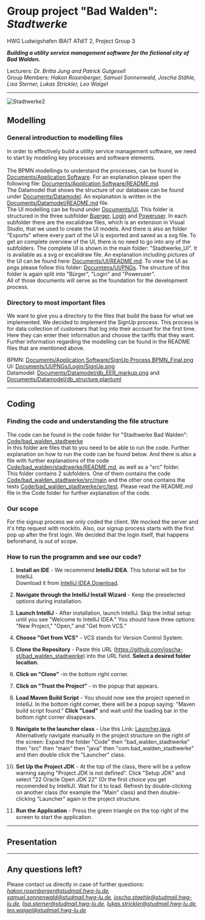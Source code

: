 # Group project "Bad Walden": *Stadtwerke*

HWG Ludwigshafen IBAIT ATdIT 2, Project Group 3   

***Building a utility service management software for the fictional city of Bad Walden.***  

Lecturers: *Dr. Britta Jung and Patrick Gutgesell*  
Group Members: *Hakon Rosenberger, Samuel Sonnenwald, Joscha Stähle, Lisa Sterner, Lukas Strickler, Leo Waigel*

---
![Stadtwerke2](https://github.com/joscha-st/bad_walden_stadtwerke/assets/149787964/2bb7f47d-668d-4e84-b8e9-a89fd3b257cd)

  
## Modelling

### General introduction to modelling files

In order to effectively build a utility service management software, we need to start by modeling key processes and software elements. <br>   
The BPMN modellings to understand the processes, can be found in [Documents/Application Software](Documents/Application%20Software). For an explanation please open the following file: [Documents/Application Software/README.md](Documents/Application%20Software/README.md). <br>
The Datamodel that shows the structure of our database can be found under [Documents/Datamodel](Documents/Datamodel). An explanation is written in the [Documents/Datamodel/README.md](Documents/Datamodel/README.md) file. <br>
The UI modelling can be found under [Documents/UI](Documents/UI). This folder is structured in the three subfolder [Buerger](Documents/UI/Buerger), [Login](Documents/UI/Login) and [Poweruser](Documents/UI/Poweruser). In each subfolder there are the excalidraw files, which is an extension in Visual Studio, that we used to create the UI models. And there is also an folder "Exports" where every part of the UI is exported and saved as a svg file. To get an complete overview of the UI, there is no need to go into any of the subfolders. The complete UI is shown in the main folder: "Stadtwerke_UI". It is available as a svg or excalidraw file. An explanation including pictures of the UI can be found here: [Documents/UI/README.md](Documents/UI/README.md). To view the UI as pngs please follow this folder: [Documtens/UI/PNGs](Documents/UI/PNGs). The structure of this folder is again split into "Bürger", "Login" and "Poweruser". <br>
All of those documents will serve as the foundation for the development process.

### Directory to most important files

We want to give you a directory to the files that build the base for what we implemented. We decided to implement the SignUp process. This process is for data collection of customers that log into their account for the first time. Here they can enter their information and choose the tariffs that they want. Further information regarding the modelling can be found in the README files that are mentioned above.

BPMN: [Documents/Application Software/SignUp Process BPMN_Final.png](Documents/Application%20Software/SignUp%20Process%20BPMN_Final.png)<br>
UI: [Documents/UI/PNGs/Login/SignUp.png](Documents/UI/PNGs/Login/SignUp.png)<br>
Datamodel: [Documents/Datamodel/db_EER_markup.png](Documents/Datamodel/db_EER_markup.png) and  [Documents/Datamodel/db_structure.plantuml](Documents/Datamodel/db_structure.plantuml)<br>

---

## Coding

### Finding the code and understanding the file structure

The code can be found in the code folder for "Stadtwerke Bad Walden": [Code/bad_walden_stadtwerke](Code/bad_walden_stadtwerke/)<br>
In this folder are files that to you need to be able to run the code. Further explanation on how to run the code can be found below. And there is also a file with further explanations of the code [Code/bad_walden/stadtwerke/README.md](Code/bad_walden_stadtwerke/README.md), as well as a "src" folder.<br>
This folder contains 2 subfolders. One of them contains the code [Code/bad_walden_stadtwerke/src/main](Code/bad_walden_stadtwerke/src/main) and the other one contains the tests [Code/bad_walden_stadtwerke/src/test](Code/bad_walden_stadtwerke/src/test). Please read the README.md file in the Code folder for further explanation of the code.<br>

### Our scope

For the signup process we only coded the client. We mocked the server and it's http request with mockito. Also, our signup process starts with the first pop up after the first login. We decided that the login itself, that happens beforehand, is out of scope.

### How to run the programm and see our code?

1. **Install an IDE** - We recommend **IntelliJ IDEA**. This tutorial will be for IntelliJ.  
   Download it from [IntelliJ IDEA Download](https://www.jetbrains.com/idea/download/?fromIDE=&section=windows).

2. **Navigate through the IntelliJ Install Wizard** - Keep the preselected options during installation.

3. **Launch IntelliJ** - After installation, launch IntelliJ. Skip the initial setup until you see "Welcome to IntelliJ IDEA." You should have three options: "New Project," "Open," and "Get from VCS."

4. **Choose "Get from VCS"** - VCS stands for Version Control System.

5. **Clone the Repository** - Paste this URL (https://github.com/joscha-st/bad_walden_stadtwerke) into the URL field. **Select a desired folder location**.

6. **Click on "Clone"** -in the bottom right corner.

7. **Click on "Trust the Project"** - in the popup that appears.

8. **Load Maven Build Script** - You should now see the project opened in IntelliJ. In the bottom right corner, there will be a popup saying: "Maven build script found." **Click "Load"** and wait until the loading bar in the bottom right corner disappears.

9. **Navigate to the launcher class** - Use this Link: [Launcher.java](Code/bad_walden_stadtwerke/src/main/java/com/bad_walden_stadtwerke/Launcher.java). Alternatively navigate manually in the project structure on the right of the screen: Expand the folder "Code" then "bad_walden_stadtwerke" then "src" then "main" then "java" then "com.bad_walden_stadtwerke" and then double click the "Launcher" class.

10. **Set Up the Project JDK** - At the top of the class, there will be a yellow warning saying "Project JDK is not defined". Click "Setup JDK" and select "22 Oracle Open JDK 22" (Or the first choice you get recomended by IntelliJ). Wait for it to load. Refresh by double-clicking on another class (for example the "Main" class) and then double-clicking "Launcher" again in the project structure.

11. **Run the Application** - Press the green triangle on the top right of the screen to start the application.

---

## Presentation


---

## Any questions left?

Please contact us directly in case of further questions: *hakon.rosenberger@studmail.hwg-lu.de, samuel.sonnenwald@studmail.hwg-lu.de, joscha.staehle@studmail.hwg-lu.de, lisa.sterner@studmail.hwg-lu.de, lukas.strickler@studmail.hwg-lu.de, leo.waigel@studmail.hwg-lu.de*
